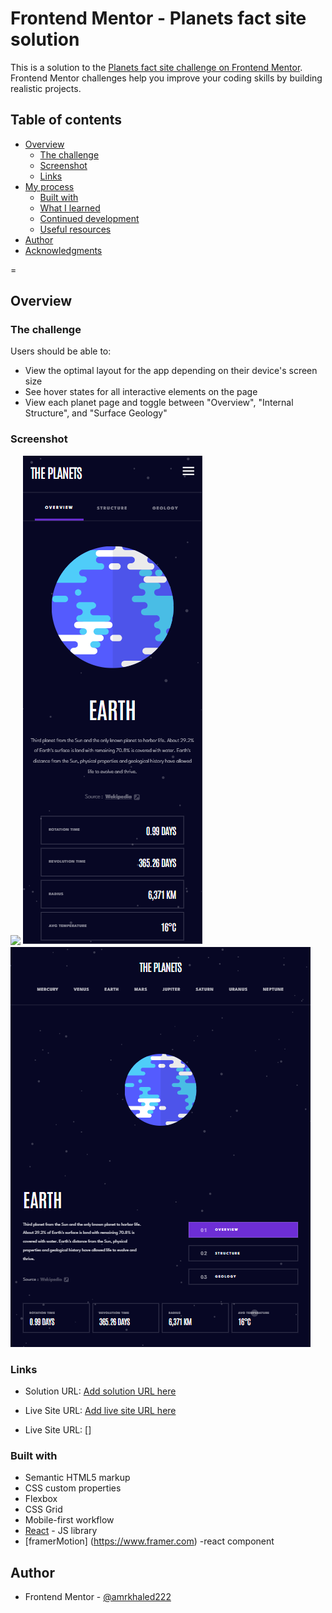 # Frontend Mentor - Planets fact site solution

This is a solution to the [Planets fact site challenge on Frontend Mentor](https://www.frontendmentor.io/challenges/planets-fact-site-gazqN8w_f). Frontend Mentor challenges help you improve your coding skills by building realistic projects.

## Table of contents

- [Overview](#overview)
  - [The challenge](#the-challenge)
  - [Screenshot](#screenshot)
  - [Links](#links)
- [My process](#my-process)
  - [Built with](#built-with)
  - [What I learned](#what-i-learned)
  - [Continued development](#continued-development)
  - [Useful resources](#useful-resources)
- [Author](#author)
- [Acknowledgments](#acknowledgments)

=

## Overview

### The challenge

Users should be able to:

- View the optimal layout for the app depending on their device's screen size
- See hover states for all interactive elements on the page
- View each planet page and toggle between "Overview", "Internal Structure", and "Surface Geology"

### Screenshot

![](./desktopDesign.png.jpg)
![](./mobileDesign.png)
![](./tabletDesign.png)

### Links

- Solution URL: [Add solution URL here](https://your-solution-url.com)

- Live Site URL: [Add live site URL here](https://your-live-site-url.com)

- Live Site URL: []

### Built with

- Semantic HTML5 markup
- CSS custom properties
- Flexbox
- CSS Grid
- Mobile-first workflow
- [React](https://reactjs.org/) - JS library
- [framerMotion] (https://www.framer.com) -react component

## Author

- Frontend Mentor - [@amrkhaled222](https://www.frontendmentor.io/profile/amrkhaled222)
